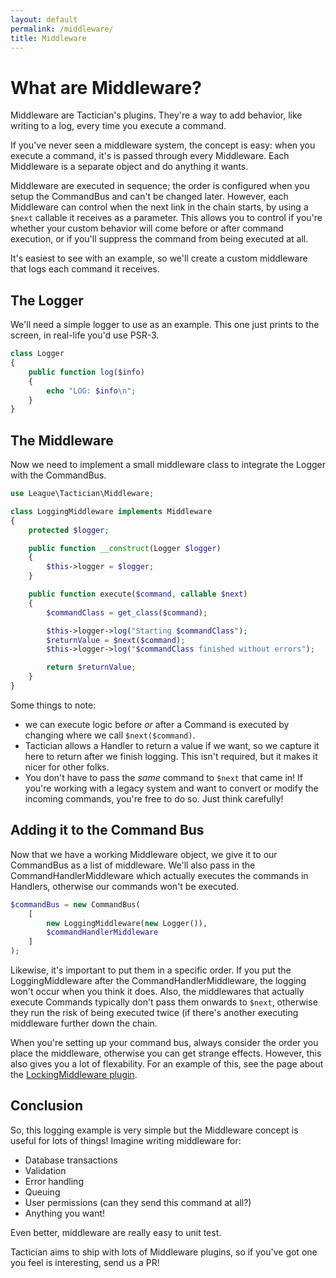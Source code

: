 ```yaml
---
layout: default
permalink: /middleware/
title: Middleware
---
```


# What are Middleware?
Middleware are Tactician's plugins. They're a way to add behavior, like writing to a log, every time you execute a command.

If you've never seen a middleware system, the concept is easy: when you execute a command, it's is passed through every Middleware. Each Middleware is a separate object and do anything it wants.

Middleware are executed in sequence; the order is configured when you setup the CommandBus and can't be changed later. However, each Middleware can control when the next link in the chain starts, by using a `$next` callable it receives as a parameter. This allows you to control if you're whether your custom behavior will come before or after command execution, or if you'll suppress the command from being executed at all.

It's easiest to see with an example, so we'll create a custom middleware that logs each command it receives.

## The Logger
We'll need a simple logger to use as an example. This one just prints to the screen, in real-life you'd use PSR-3.

~~~php
class Logger
{
    public function log($info)
    {
        echo "LOG: $info\n";
    }
}
~~~

## The Middleware
Now we need to implement a small middleware class to integrate the Logger with the CommandBus. 

~~~php
use League\Tactician\Middleware;

class LoggingMiddleware implements Middleware
{
    protected $logger;

    public function __construct(Logger $logger)
    {
        $this->logger = $logger;
    }

    public function execute($command, callable $next)
    {
        $commandClass = get_class($command);

        $this->logger->log("Starting $commandClass");
        $returnValue = $next($command);
        $this->logger->log("$commandClass finished without errors");

        return $returnValue;
    }
}
~~~

Some things to note:
- we can execute logic before _or_ after a Command is executed by changing where we call `$next($command)`.
- Tactician allows a Handler to return a value if we want, so we capture it here to return after we finish logging. This isn't required, but it makes it nicer for other folks.
- You don't have to pass the _same_ command to `$next` that came in! If you're working with a legacy system and want to convert or modify the incoming commands, you're free to do so. Just think carefully!


## Adding it to the Command Bus
Now that we have a working Middleware object, we give it to our CommandBus as a list of middleware. We'll also pass in the CommandHandlerMiddleware which actually executes the commands in Handlers, otherwise our commands won't be executed.

~~~ php
$commandBus = new CommandBus(
    [
        new LoggingMiddleware(new Logger()),
        $commandHandlerMiddleware
    ]
);
~~~

Likewise, it's important to put them in a specific order. If you put the LoggingMiddleware after the CommandHandlerMiddleware, the logging won't occur when you think it does. Also, the middlewares that actually execute Commands typically don't pass them onwards to `$next`, otherwise they run the risk of being executed twice (if there's another executing middleware further down the chain. 

When you're setting up your command bus, always consider the order you place the middleware, otherwise you can get strange effects. However, this also gives you a lot of flexability. For an example of this, see the page about the [LockingMiddleware plugin](/plugins/locking-middleware).


## Conclusion
So, this logging example is very simple but the Middleware concept is useful for lots of things! Imagine writing middleware for:

- Database transactions
- Validation
- Error handling
- Queuing 
- User permissions (can they send this command at all?)
- Anything you want!

Even better, middleware are really easy to unit test.

Tactician aims to ship with lots of Middleware plugins, so if you've got one you feel is interesting, send us a PR!
